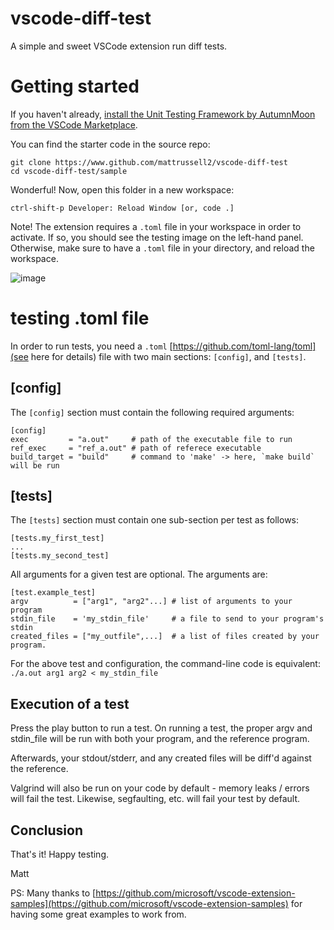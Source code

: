 # vscode-diff-test
A simple and sweet VSCode extension run diff tests.

# Getting started
If you haven't already, [install the Unit Testing Framework by AutumnMoon from the VSCode Marketplace](https://marketplace.visualstudio.com/items?itemName=AutumnMoon.diff-test). 

You can find the starter code in the source repo: 

```
git clone https://www.github.com/mattrussell2/vscode-diff-test
cd vscode-diff-test/sample
```

Wonderful! Now, open this folder in a new workspace:

```ctrl-shift-p Developer: Reload Window [or, code .]```

Note! The extension requires a `.toml` file in your workspace in order to activate. If so, you should see the testing image on the left-hand panel. Otherwise, make sure to have a `.toml` file in your directory, and reload the workspace.

![image](./images/left-hand-side.png)

# testing .toml file
In order to run tests, you need a `.toml` [https://github.com/toml-lang/toml](see here for details) file with two main sections: `[config]`, and `[tests]`.

## [config]
The `[config]` section must contain the following required arguments: 
```
[config]
exec         = "a.out"     # path of the executable file to run
ref_exec     = "ref_a.out" # path of referece executable
build_target = "build"     # command to 'make' -> here, `make build` will be run
```
## [tests]
The `[tests]` section must contain one sub-section per test as follows: 
```
[tests.my_first_test]
...
[tests.my_second_test]
```
All arguments for a given test are optional. The arguments are:
```
[test.example_test]
argv          = ["arg1", "arg2"...] # list of arguments to your program
stdin_file    = 'my_stdin_file'     # a file to send to your program's stdin
created_files = ["my_outfile",...]  # a list of files created by your program. 
```
For the above test and configuration, the command-line code is equivalent: 
```./a.out arg1 arg2 < my_stdin_file ```

## Execution of a test
Press the play button to run a test. On running a test, the proper argv and stdin_file will be run with both your program, and the reference program. 

Afterwards, your stdout/stderr, and any created files will be diff'd against the reference. 

Valgrind will also be run on your code by default - memory leaks / errors will fail the test. Likewise, segfaulting, etc. will fail your test by default.

## Conclusion
That's it! Happy testing.

Matt

PS: Many thanks to [https://github.com/microsoft/vscode-extension-samples](https://github.com/microsoft/vscode-extension-samples) for having some great examples to work from.
